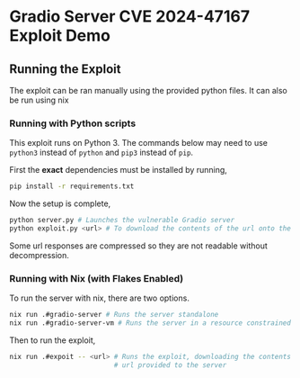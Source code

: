 # Gradio Server CVE 2024-47167 Exploit Demo

## Running the Exploit

The exploit can be ran manually using the provided python files. It can also be
run using nix

### Running with Python scripts

This exploit runs on Python 3. The commands below may need to use `python3`
instead of `python` and `pip3` instead of `pip`.

First the **exact** dependencies must be installed by running,
```bash
pip install -r requirements.txt
```

Now the setup is complete,
```bash
python server.py # Launches the vulnerable Gradio server
python exploit.py <url> # To download the contents of the url onto the server
```

Some url responses are compressed so they are not readable without decompression.

### Running with Nix (with Flakes Enabled)

To run the server with nix, there are two options.
```bash
nix run .#gradio-server # Runs the server standalone
nix run .#gradio-server-vm # Runs the server in a resource constrained vm
```

Then to run the exploit,
```bash
nix run .#expoit -- <url> # Runs the exploit, downloading the contents of the
                          # url provided to the server
```


